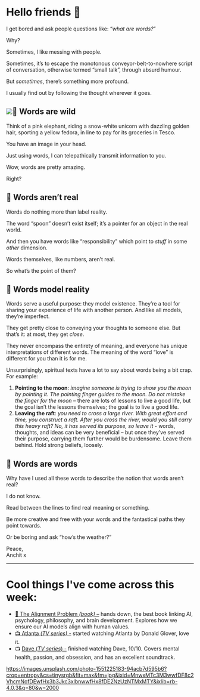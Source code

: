 **Hello friends 💙**
===================

I get bored and ask people questions like: “*what are words?*”

Why?

Sometimes, I like messing with people.

Sometimes, it’s to escape the monotonous conveyor-belt-to-nowhere script of conversation, otherwise termed “small talk”, through absurd humour.

But *sometimes*, there’s something more profound.

I usually find out by following the thought wherever it goes.

![](https://media.tenor.com/ZLclQWdytosAAAAC/sometimes-find-it.gif)🤯 Words are wild
----------------

Think of a pink elephant, riding a snow-white unicorn with dazzling golden hair, sporting a yellow fedora, in line to pay for its groceries in Tesco.

You have an image in your head.

Just using words, I can telepathically transmit information to you.

Wow, words are pretty amazing.

Right?

💩 Words aren’t real
-------------------

Words do nothing more than label reality.

The word “spoon” doesn’t exist itself; it’s a pointer for an object in the real world.

And then you have words like “responsibility” which point to *stuff* in some *other* dimension.

Words themselves, like numbers, aren’t real.

So what’s the point of them?

🌌 Words model reality
---------------------

Words serve a useful purpose: they model existence. They’re a tool for sharing your experience of life with another person. And like all models, they’re imperfect.

They get pretty close to conveying your thoughts to someone else. But that’s it: at most, they get *close*.

They never encompass the entirety of meaning, and everyone has unique interpretations of different words. The meaning of the word “love” is different for you than it is for me.

Unsurprisingly, spiritual texts have a lot to say about words being a bit crap. For example:

1. **Pointing to the moon**: *imagine someone is trying to show you the moon by pointing it. The pointing finger guides to the moon. Do not mistake the finger for the moon* – there are lots of lessons to live a good life, but the goal isn’t the lessons themselves; the goal is to live a good life.
2. **Leaving the raft**: *you need to cross a large river. With great effort and time, you construct a raft. After you cross the river, would you still carry this heavy raft? No, it has served its purpose, so leave it* - words, thoughts, and ideas can be very beneficial – but once they’ve served their purpose, carrying them further would be burdensome. Leave them behind. Hold strong beliefs, loosely.

🤔 Words are words
-----------------

Why have I used all these words to describe the notion that words aren’t real?

I do not know.

Read between the lines to find real meaning or something.

Be more creative and free with your words and the fantastical paths they point towards.

Or be boring and ask “how’s the weather?”

Peace,  
Anchit x



---

Cool things I've come across this week:
=======================================

* [📕 The Alignment Problem *(book)* –](https://brianchristian.org/the-alignment-problem/) hands down, the best book linking AI, psychology, philosophy, and brain development. Explores how we ensure our AI models align with human values.
* [📺 Atlanta *(TV series) -*](https://www.disneyplus.com/en-gb/series/atlanta/68sl4qXn1PbA?distributionPartner=google) started watching Atlanta by Donald Glover, love it.
* 📺 [Dave (](https://www.bbc.co.uk/iplayer/episodes/p08b9fpl/dave)*[TV series](https://www.bbc.co.uk/iplayer/episodes/p08b9fpl/dave)*[) -](https://www.bbc.co.uk/iplayer/episodes/p08b9fpl/dave) finished watching Dave, 10/10. Covers mental health, passion, and obsession, and has an excellent soundtrack.


https://images.unsplash.com/photo-1551225183-94acb7d595b6?crop=entropy&cs=tinysrgb&fit=max&fm=jpg&ixid=MnwxMTc3M3wwfDF8c2VhcmNofDEwfHx3b3Jkc3xlbnwwfHx8fDE2NzUzNTMxMTY&ixlib=rb-4.0.3&q=80&w=2000